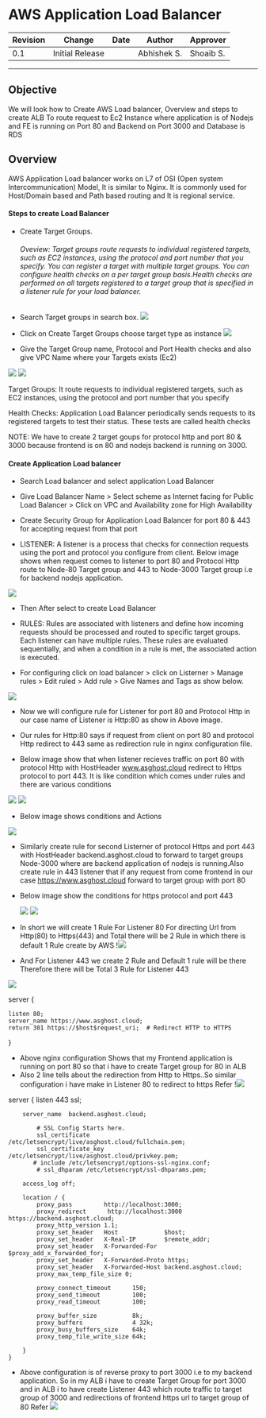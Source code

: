 # AWS Application Load Balancer


| Revision | Change | Date | Author | Approver |
| --- | --- | --- | --- | --- |
| 0.1 | Initial Release |  | Abhishek S. | Shoaib S. |

---

## Objective

We will look how to Create AWS Load balancer, Overview and steps to create ALB To route request to Ec2 Instance where application is of Nodejs and FE is running on Port 80 and Backend on Port 3000 and Database is RDS

## Overview 
AWS Application Load balancer works on L7 of OSI (Open system Intercommunication) Model, It is similar to Nginx. It is commonly used for Host/Domain based and Path based routing and It is regional service.


#### Steps to create Load Balancer 

- Create Target Groups.
  ###### Oveview: Target groups route requests to individual registered targets, such as EC2 instances, using the protocol and port number that you specify. You can register a target with multiple target groups. You can configure health checks on a per target group basis.Health checks are performed on all targets registered to a target group that is specified in a listener rule for your load balancer.
   
- Search Target groups in search box.
![](__assests__/Targetgroup1.png)

- Click on Create Target Groups choose  target type as instance
![](__assests__/TargetGroup2.png)

-  Give the Target Group name, Protocol and Port Health checks and also give VPC Name where your Targets exists (Ec2) 
  
![](__assests__/TargetGroup3.png)
![](__assests__/TargetGroup4.png)

Target Groups: It route requests to individual registered targets, such as EC2 instances, using the protocol and port number that you specify

Health Checks: Application Load Balancer periodically sends requests to its registered targets to test their status. These tests are called health checks

NOTE: We have to create 2 target goups for protocol http and port 80 & 3000 because frontend is on 80 and nodejs backend is running on 3000.


#### Create Application Load balancer 

-  Search Load balancer and select application Load Balancer 

- Give Load Balancer Name > Select scheme as Internet facing for Public Load Balancer > Click on VPC and Availability zone for High Availability 

- Create Security Group for Application Load Balancer for port 80 & 443 for accepting request from that port 

- LISTENER: A listener is a process that checks for connection requests using the port and protocol you configure from client. Below image shows when request comes to listener to port 80 and Protocol Http route to Node-80 Target group and 443 to Node-3000 Target group i.e for backend nodejs application.

![](__assests__/TargetGroup5.png)

- Then After select to create Load Balancer

- RULES: Rules are associated with listeners and define how incoming requests should be processed and routed to specific target groups.
Each listener can have multiple rules. These rules are evaluated sequentially, and when a condition in a rule is met, the associated action is executed.

- For configuring click on load balancer >  click on Listerner > Manage rules > Edit ruled > Add rule > Give Names and Tags as show below.

![](__assests__/TargetGroup6.png)

- Now we will configure rule for Listener for port 80 and Protocol Http in our case name of Listener is Http:80 as show in Above image.
- Our rules for Http:80 says if request from client on port 80 and protocol Http redirect to 443 same as redirection rule in nginx configuration file.

- Below image show that when listener recieves traffic on port 80 with protocol Http with HostHeader www.asghost.cloud redirect to Https protocol to port 443. It is like condition which comes under rules and there are various conditions


![](__assests__/TargetGroup7.png)
![](__assests__/TargetGroup8.png)


- Below image shows conditions and Actions

![](__assests__/TargetGroup9.png)


- Similarly create rule for second Listerner of  protocol Https and port 443 with HostHeader backend.asghost.cloud to forward to target groups Node-3000 where are backend application of nodejs is running.Also create rule in 443 listener that if any request from come frontend in our case https://www.asghost.cloud forward to target group with port 80

- Below image show the conditions for https protocol and port 443 
  
  ![](__assests__/TargetGroup10.png)
  ![](__assests__/TargetGroup11.png)


- In short we will create 1 Rule  For Listener 80 For directing Url from Http(80) to Https(443) and Total there will be 2 Rule in which there is default 1 Rule create by AWS
!![](__assests__/TargetGroup13.png)

- And For Listener 443 we create 2 Rule and Default 1 rule will be there Therefore there will be Total 3 Rule for Listener 443 

![](__assests__/TargetGroup12.png)








  server {
    
    listen 80;
    server_name https://www.asghost.cloud;
    return 301 https://$host$request_uri;  # Redirect HTTP to HTTPS
}


- Above nginx configuration Shows that my Frontend application is running on port 80 so that i have to create Target group for 80 in ALB
- Also 2 line tells about the redirection from Http to Https..So similar configuration i have make in Listener 80 to redirect to https Refer !![](__assests__/TargetGroup13.png)



server {
        listen       443 ssl;
        
        server_name  backend.asghost.cloud;

            # SSL Config Starts here.
            ssl_certificate /etc/letsencrypt/live/asghost.cloud/fullchain.pem;
            ssl_certificate_key /etc/letsencrypt/live/asghost.cloud/privkey.pem;
           # include /etc/letsencrypt/options-ssl-nginx.conf;
            # ssl_dhparam /etc/letsencrypt/ssl-dhparams.pem;

        access_log off;

        location / {
            proxy_pass         http://localhost:3000;
            proxy_redirect      http://localhost:3000 https://backend.asghost.cloud;
            proxy_http_version 1.1;
            proxy_set_header   Host             $host;
            proxy_set_header   X-Real-IP        $remote_addr;
            proxy_set_header   X-Forwarded-For  $proxy_add_x_forwarded_for;
            proxy_set_header   X-Forwarded-Proto https;
            proxy_set_header   X-Forwarded-Host backend.asghost.cloud;
            proxy_max_temp_file_size 0;

            proxy_connect_timeout      150;
            proxy_send_timeout         100;
            proxy_read_timeout         100;

            proxy_buffer_size          8k;
            proxy_buffers              4 32k;
            proxy_busy_buffers_size    64k;
            proxy_temp_file_write_size 64k;

        }
    }


- Above configuration is of reverse proxy to port 3000 i.e to my backend application. So in my ALB i have to create Target Group for port 3000 and in ALB i to have create Listener 443 which route traffic to target group of 3000 and redirections of frontend https url to target group of 80 
Refer ![](__assests__/TargetGroup12.png)
